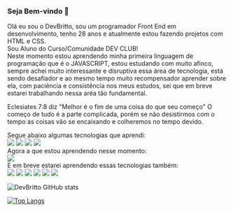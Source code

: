 ### Seja Bem-vindo 👋

Olá eu sou o DevBritto, sou um programador Front End em desenvolvimento, tenho 28 anos e atualmente estou fazendo projetos com HTML e CSS.<br>
Sou Aluno do Curso/Comunidade DEV CLUB!<br>
Neste momento estou aprendendo minha primeira linguagem de programação que é o JAVASCRIPT, estou estudando com muito afinco, sempre achei muito interessante e disruptiva essa área de tecnologia, está sendo desafiador e ao mesmo tempo muito recompensador aprender sobre ela, com paciência e consistência nos meus estudos, sei que em breve estarei trabalhando nessa aréa tão fundamental.


Eclesiates 7:8 diz "Melhor é o fim de uma coisa do que seu começo"
O começo de tudo é a parte complicada, porém se não desistirmos com o tempo as coisas vão se encaixando e colheremos no tempo devido.

Segue abaixo algumas tecnologias que aprendi: <br>
<img src="https://img.shields.io/badge/HTML5-E34F26?style=for-the-badge&logo=html5&logoColor=white"/>
<img src="https://img.shields.io/badge/CSS3-1572B6?style=for-the-badge&logo=css3&logoColor=white"/>
<img src="https://img.shields.io/badge/GIT-E44C30?style=for-the-badge&logo=git&logoColor=white"/>
<img src="https://img.shields.io/badge/GitHub-100000?style=for-the-badge&logo=github&logoColor=white"/> <br>
Agora a que estou aprendendo nesse momento: <br>
<img src="https://img.shields.io/badge/JavaScript-F7DF1E?style=for-the-badge&logo=javascript&logoColor=black"/><br>
E em breve estarei aprendendo essas tecnologias também:<br>
<img src="https://img.shields.io/badge/React-20232A?style=for-the-badge&logo=react&logoColor=61DAFB"/>
<img src="https://img.shields.io/badge/Bootstrap-563D7C?style=for-the-badge&logo=bootstrap&logoColor=white"/>
<img src="https://img.shields.io/badge/Node.js-43853D?style=for-the-badge&logo=node.js&logoColor=white"/>
<img src="https://img.shields.io/badge/PostgreSQL-316192?style=for-the-badge&logo=postgresql&logoColor=white"/>
<img src="https://img.shields.io/badge/MongoDB-4EA94B?style=for-the-badge&logo=mongodb&logoColor=white"/>
<img src="https://img.shields.io/badge/React_Native-20232A?style=for-the-badge&logo=react&logoColor=61DAFB"/>
 
![DevBritto GitHub stats](https://github-readme-stats.vercel.app/api?username=DevBritto&show_icons=true&theme=tokyonight)

[![Top Langs](https://github-readme-stats.vercel.app/api/top-langs/?username=DevBritto)](https://github.com/anuraghazra/github-readme-stats)




